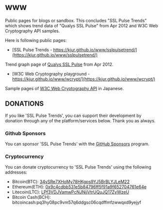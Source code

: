 # www
Public pages for blogs or sandbox. This concludes "SSL Pulse Trends" which shows trend data of "Qualys SSL Pulse" from Apr 2012 and W3C Web Cryptography API samples.

Here is following public pages:

- [SSL Pulse Trends - https://kjur.github.io/www/sslpulsetrend/](https://kjur.github.io/www/sslpulsetrend/)

Trend graph page of [Qualys SSL Pulse](https://www.ssllabs.com/ssl-pulse/) from Apr 2012.

- [W3C Web Cryptography playground - https://kjur.github.io/www/wcrypt/](https://kjur.github.io/www/wcrypt/)

Sample pages of [W3C Web Cryptography API](https://www.w3.org/TR/WebCryptoAPI/) in Japanese.

## DONATIONS

If you like 'SSL Pulse Trends', you can support their development by donation through any of the platform/services below. Thank you as always.

### Github Sponsors
You can sponsor 'SSL Pulse Trends' with the [GitHub Sponsors](https://github.com/sponsors/kjur) program.

### Cryptocurrency
You can donate cryptocurrency to 'SSL Pulse Trends' using the following addresses:
- Bitcoin(BTC): [34vSRe7XHoMy78HKgps9YJ5BrBLYJLeM22](https://en.cryptobadges.io/donate/34vSRe7XHoMy78HKgps9YJ5BrBLYJLeM22)
- Ethereum(ETH): [0x9c4cdbb531e5b84796ff5f91a9f652704761e64e](https://en.cryptobadges.io/donate/0x9c4cdbb531e5b84796ff5f91a9f652704761e64e)
- Litecoin(LTC): [LPf3VDJVamwPcNJNjjVtrUQuJQ17ZyWzeU](https://en.cryptobadges.io/donate/LPf3VDJVamwPcNJNjjVtrUQuJQ17ZyWzeU)
- Bitcoin Cash(BCH): bitcoincash:pq3hy08pc9vm57q6ddgsc06cqdffmfzwwqxd9yejyf

